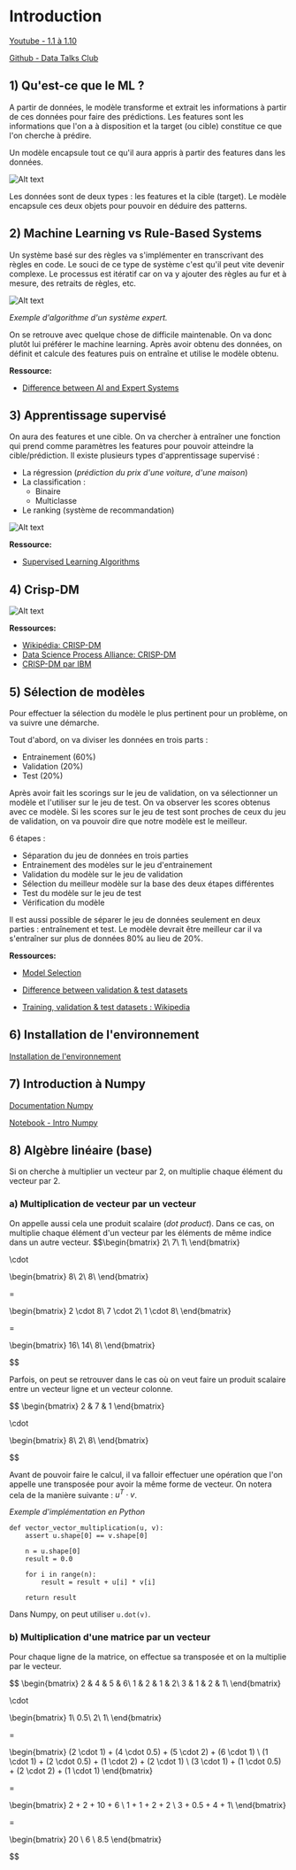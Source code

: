 
# Introduction

[Youtube - 1.1 à 1.10](https://www.youtube.com/watch?v=Crm_5n4mvmg&list=PL3MmuxUbc_hIhxl5Ji8t4O6lPAOpHaCLR&index=2)

[Github - Data Talks Club](https://github.com/DataTalksClub/machine-learning-zoomcamp/tree/master/01-intro)

## 1) Qu'est-ce que le ML ?

A partir de données, le modèle transforme et extrait les informations à partir de ces données pour faire des prédictions. Les features sont les informations que l'on a à disposition et la target (ou cible) constitue ce que l'on cherche à prédire.

Un modèle encapsule tout ce qu'il aura appris à partir des features dans les données.

![Alt text](Illustrations/030819_1026_SupervisedM2.webp)

Les données sont de deux types : les features et la cible (target). Le modèle encapsule ces deux objets pour pouvoir en déduire des patterns.

## 2) Machine Learning vs Rule-Based Systems

Un système basé sur des règles va s'implémenter en transcrivant des règles en code. Le souci de ce type de système c'est qu'il peut vite devenir complexe. Le processus est itératif car on va y ajouter des règles au fur et à mesure, des retraits de règles, etc.

![Alt text](Illustrations/Expert-system-with-If-then-rules-algorithm.png)

*Exemple d'algorithme d'un système expert.*

On se retrouve avec quelque chose de difficile maintenable.   On va donc plutôt lui préférer le machine learning.
Après avoir obtenu des données, on définit et calcule des features puis on entraîne et utilise le modèle obtenu.

**Ressource:**
- [Difference between AI and Expert Systems](https://www.geeksforgeeks.org/difference-between-ai-and-expert-system/)

## 3) Apprentissage supervisé

On aura des features et une cible. On va chercher à entraîner une fonction qui prend comme paramètres les features pour pouvoir atteindre la cible/prédiction.
Il existe plusieurs types d'apprentissage supervisé :
- La régression (*prédiction du prix d'une voiture, d'une maison*)
- La classification :
    - Binaire
    - Multiclasse
- Le ranking (système de recommandation)

![Alt text](Illustrations/Supervised-learning-classification-techniques.png)

**Ressource:** 
- [Supervised Learning Algorithms](https://towardsdatascience.com/supervised-learning-algorithms-explanaition-and-simple-code-4fbd1276f8aa)

## 4) Crisp-DM

![Alt text](Illustrations/CRISP-DM_Process_Diagram.png)


**Ressources:**
- [Wikipédia: CRISP-DM](https://en.wikipedia.org/wiki/Cross-industry_standard_process_for_data_mining)
- [Data Science Process Alliance: CRISP-DM](https://www.datascience-pm.com/crisp-dm-2/)
- [CRISP-DM par IBM](https://www.ibm.com/docs/fr/spss-modeler/saas?topic=dm-crisp-help-overview)

## 5) Sélection de modèles

Pour effectuer la sélection du modèle le plus pertinent pour un problème, on va suivre une démarche. 

Tout d'abord, on va diviser les données en trois parts : 
- Entrainement (60%)
- Validation (20%)
- Test (20%)

Après avoir fait les scorings sur le jeu de validation, on va sélectionner un modèle et l'utiliser sur le jeu de test. On va observer les scores obtenus avec ce modèle. Si les scores sur le jeu de test sont proches de ceux du jeu de validation, on va pouvoir dire que notre modèle est le meilleur.

6 étapes :
- Séparation du jeu de données en trois parties
- Entrainement des modèles sur le jeu d'entrainement
- Validation du modèle sur le jeu de validation
- Sélection du meilleur modèle sur la base des deux étapes différentes
- Test du modèle sur le jeu de test
- Vérification du modèle

Il est aussi possible de séparer le jeu de données seulement en deux parties : entraînement et test. Le modèle devrait être meilleur car il va s'entraîner sur plus de données 80% au lieu de 20%. 

**Ressources:**
- [Model Selection](https://machinelearningmastery.com/a-gentle-introduction-to-model-selection-for-machine-learning/)
- [Difference between validation & test datasets](https://machinelearningmastery.com/difference-test-validation-datasets/)

- [Training, validation & test datasets : Wikipedia](https://en.wikipedia.org/wiki/Training,_validation,_and_test_data_sets)

## 6) Installation de l'environnement

[Installation de l'environnement](https://github.com/DataTalksClub/machine-learning-zoomcamp/blob/master/01-intro/06-environment.md)

## 7) Introduction à Numpy

[Documentation Numpy](https://numpy.org/)

[Notebook - Intro Numpy](https://github.com/cecilegltslmcs/ML-Zoomcamp/blob/main/Week1/Intro%20Numpy.ipynb)

## 8) Algèbre linéaire (base)

Si on cherche à multiplier un vecteur par 2, on multiplie chaque élément du vecteur par 2.

### a) Multiplication de vecteur par un vecteur

On appelle aussi cela une produit scalaire (*dot product*). Dans ce cas, on multiplie chaque élément d'un vecteur par les éléments de même indice dans un autre vecteur. 
$$\begin{bmatrix}
2\\
7\\
1\\
\end{bmatrix} 

\cdot

\begin{bmatrix}
8\\
2\\
8\\
\end{bmatrix}

= 

\begin{bmatrix}
2 \cdot 8\\
7 \cdot 2\\
1 \cdot 8\\
\end{bmatrix}

= 

\begin{bmatrix}
16\\
14\\
8\\
\end{bmatrix}

$$

Parfois, on peut se retrouver dans le cas où on veut faire un produit scalaire entre un vecteur ligne et un vecteur colonne. 

$$
\begin{bmatrix}
2 & 7 & 1
\end{bmatrix}

\cdot 

\begin{bmatrix}
8\\
2\\
8\\
\end{bmatrix}

$$

Avant de pouvoir faire le calcul, il va falloir effectuer une opération que l'on appelle une transposée pour avoir la même forme de vecteur. On notera cela de la manière suivante : $u^T\cdot v$.

*Exemple d'implémentation en Python*
```
def vector_vector_multiplication(u, v):
    assert u.shape[0] == v.shape[0]
    
    n = u.shape[0]
    result = 0.0
    
    for i in range(n):
        result = result + u[i] * v[i]

    return result
```

Dans Numpy, on peut utiliser ```u.dot(v)```.

### b) Multiplication d'une matrice par un vecteur

Pour chaque ligne de la matrice, on effectue sa transposée et on la multiplie par le vecteur. 

$$
\begin{bmatrix}
2 & 4 & 5 & 6\\
1 & 2 & 1 & 2\\
3 & 1 & 2 & 1\\
\end{bmatrix}

\cdot

\begin{bmatrix}
1\\
0.5\\
2\\
1\\
\end{bmatrix}

= 

\begin{bmatrix}
(2 \cdot 1) + (4 \cdot 0.5) + (5 \cdot 2) + (6 \cdot 1) \\
(1 \cdot 1) + (2 \cdot 0.5) + (1 \cdot 2) + (2 \cdot 1) \\
(3 \cdot 1) + (1 \cdot 0.5) + (2 \cdot 2) + (1 \cdot 1)
\end{bmatrix}

= 

\begin{bmatrix}
2 + 2 + 10 + 6 \\
1 + 1 + 2 + 2 \\
3 + 0.5 + 4 + 1\\
\end{bmatrix}

= 

\begin{bmatrix}
20 \\
6 \\
8.5
\end{bmatrix}

$$
